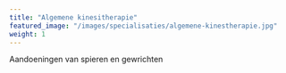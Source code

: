 ```yaml
---
title: "Algemene kinesitherapie"
featured_image: "/images/specialisaties/algemene-kinestherapie.jpg"
weight: 1
---
```

Aandoeningen van spieren en gewrichten
